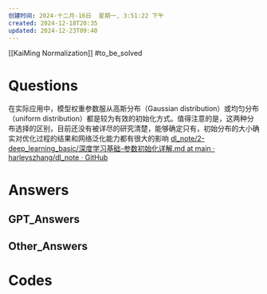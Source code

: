 ```yaml
---
创建时间: 2024-十二月-16日  星期一, 3:51:22 下午
created: 2024-12-18T20:35
updated: 2024-12-23T09:40
---
```

[[KaiMing Normalization]]
#to_be_solved 
# Questions
在实际应用中，模型权重参数服从高斯分布（Gaussian distribution）或均匀分布（uniform distribution）都是较为有效的初始化方式。值得注意的是，这两种分布选择的区别，目前还没有被详尽的研究清楚，能够确定只有，初始分布的大小确实对优化过程的结果和网络泛化能力都有很大的影响
[dl\_note/2-deep\_learning\_basic/深度学习基础-参数初始化详解.md at main · harleyszhang/dl\_note · GitHub](https://github.com/harleyszhang/dl_note/blob/main/2-deep_learning_basic/%E6%B7%B1%E5%BA%A6%E5%AD%A6%E4%B9%A0%E5%9F%BA%E7%A1%80-%E5%8F%82%E6%95%B0%E5%88%9D%E5%A7%8B%E5%8C%96%E8%AF%A6%E8%A7%A3.md)
# Answers

## GPT_Answers


## Other_Answers


# Codes

```python

```
